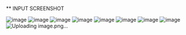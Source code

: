 ** INPUT SCREENSHOT

![image](https://github.com/user-attachments/assets/671cdf83-0b3e-4c22-b9aa-27bf16b214ac)
![image](https://github.com/user-attachments/assets/9829cb48-95b3-4c90-9f4d-711627ec2d7f)
![image](https://github.com/user-attachments/assets/6e3b86a1-f7e1-4636-8e5f-6548eedbdfee)
![image](https://github.com/user-attachments/assets/b94c8cc4-2c80-4a8c-9d2b-7d12d4ba45d5)
![image](https://github.com/user-attachments/assets/e329779e-db1a-4f80-a3a8-3a9ebae94c7a)
![image](https://github.com/user-attachments/assets/0e573941-7cad-45df-9783-1694d165ae11)
![image](https://github.com/user-attachments/assets/c0e4337e-6454-4c5e-975d-8f8c6a924e7e)
![image](https://github.com/user-attachments/assets/cdfa4184-ba33-405b-bcf8-4c9e3e9b285d)
![Uploading image.png…]()
